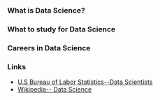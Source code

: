 ### What is Data Science? 

### What to study for Data Science

### Careers in Data Science

### Links
* [U.S Bureau of Labor Statistics--Data Scientists](https://www.bls.gov/oes/current/oes152098.htm)
* [Wikipedia-- Data Science](https://en.wikipedia.org/wiki/Data_science)






